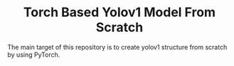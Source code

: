 <div align='center'>
  <h1>Torch Based Yolov1 Model From Scratch</h1>
</div>

The main target of this repository is to create yolov1 structure from scratch by using PyTorch.
